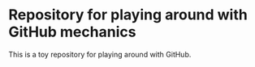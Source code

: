 # Repository for playing around with GitHub mechanics

This is a toy repository for playing around with GitHub.

